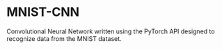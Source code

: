 # MNIST-CNN
Convolutional Neural Network written using the PyTorch API designed to recognize data from the MNIST dataset.
